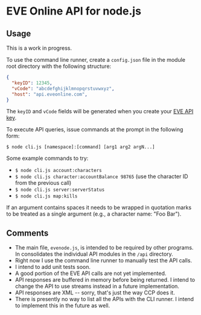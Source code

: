 # EVE Online API for node.js


## Usage ##

This is a work in progress.

To use the command line runner, create a `config.json` file in the module root directory with the following structure:

```json
{
  "keyID": 12345,
  "vCode": "abcdefghijklmnopqrstuvwxyz",
  "host": "api.eveonline.com",
}
```

The `keyID` and `vCode` fields will be generated when you create your [EVE API key](https://support.eveonline.com/api).

To execute API queries, issue commands at the prompt in the following form:

```
$ node cli.js [namespace]:[command] [arg1 arg2 argN...]
```

Some example commands to try:

- `$ node cli.js account:characters`
- `$ node cli.js character:accountBalance 98765` (use the character ID from the previous call)
- `$ node cli.js server:serverStatus`
- `$ node cli.js map:kills`

If an argument contains spaces it needs to be wrapped in quotation marks to be treated as a single argument (e.g., a character name: "Foo Bar").

## Comments ##

- The main file, `evenode.js`, is intended to be required by other programs. In consolidates the individual API modules in the `/api` directory.
- Right now I use the command line runner to manually test the API calls.
- I intend to add unit tests soon.
- A good portion of the EVE API calls are not yet implemented.
- API responses are buffered in memory before being returned. I intend to change the API to use streams instead in a future implementation.
- API responses are XML -- sorry, that's just the way CCP does it.
- There is presently no way to list all the APIs with the CLI runner. I intend to implement this in the future as well.


